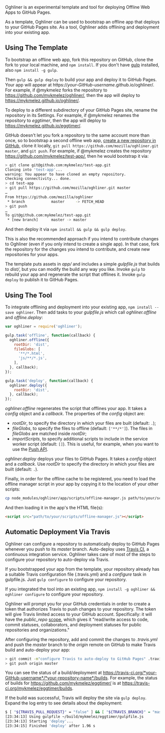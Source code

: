 Oghliner is an experimental template and tool for deploying Offline Web Apps to GitHub Pages.

As a template, Oghliner can be used to bootstrap an offline app that deploys to your GitHub Pages site. As a tool, Oghliner adds offlining and deployment into your existing app.

Using The Template
------------------

To bootstrap an offline web app, fork this repository on GitHub, clone the fork to your local machine, and `npm install`. If you don't have [gulp](http://gulpjs.com/) installed, also `npm install -g gulp`.

Then `gulp && gulp deploy` to build your app and deploy it to GitHub Pages. Your app will appear at https://*your-GitHub-username*.github.io/oghliner/. For example, if @mykmelez forks the repository to https://github.com/mykmelez/oghliner/, then the app will deploy to https://mykmelez.github.io/oghliner/.

To deploy to a different subdirectory of your GitHub Pages site, rename the repository in its Settings. For example, if @mykmelez renames the repository to *eggtimer*, then the app will deploy to https://mykmelez.github.io/eggtimer/.

GitHub doesn't let you fork a repository to the same account more than once, so to bootstrap a second offline web app, [create a new repository in GitHub](https://github.com/new), clone it locally, `git pull https://github.com/mozilla/oghliner.git master`, and `git push`. For example, if @mykmelez creates the repository https://github.com/mykmelez/test-app/, then he would bootstrap it via:

```bash
> git clone git@github.com:mykmelez/test-app.git
Cloning into 'test-app'...
warning: You appear to have cloned an empty repository.
Checking connectivity... done.
> cd test-app
> git pull https://github.com/mozilla/oghliner.git master
…
From https://github.com/mozilla/oghliner
 * branch            master     -> FETCH_HEAD
> git push
…
To git@github.com:mykmelez/test-app.git
 * [new branch]      master -> master
```

And then deploy it via `npm install && gulp && gulp deploy`.

This is also the recommended approach if you intend to contribute changes to Oghliner (even if you only intend to create a single app). In that case, fork the repository for the changes you intend to contribute, and create new repositories for your apps.

The template puts assets in *app/* and includes a simple *gulpfile.js* that builds to *dist/*, but you can modify the build any way you like. Invoke `gulp` to rebuild your app and regenerate the script that offlines it. Invoke `gulp deploy` to publish it to GitHub Pages.

Using The Tool
--------------

To integrate offlining and deployment into your existing app, `npm install --save oghliner`. Then add tasks to your *gulpfile.js* which call *oghliner.offline* and *offline.deploy*:

```js
var oghliner = require('oghliner');

gulp.task('offline', function(callback) {
  oghliner.offline({
    rootDir: 'dist',
    fileGlobs: [
      '**/*.html',
      'js/**/*.js',
    ],
  }, callback);
});

gulp.task('deploy', function(callback) {
  oghliner.deploy({
    rootDir: 'dist',
  }, callback);
});
```

*oghliner.offline* regenerates the script that offlines your app. It takes a *config* object and a *callback*. The properties of the *config* object are:
- *rootDir*, to specify the directory in which your files are built (default: `.`);
- *fileGlobs*, to specify the files to offline (default: `['**/*']`). The files in *fileGlobs* are matched inside *rootDir*;
- *importScripts*, to specify additional scripts to include in the service worker script (default: `[]`). This is useful, for example, when you want to use the [Push API](https://developer.mozilla.org/en-US/docs/Web/API/Push_API).

*oghliner.deploy* deploys your files to GitHub Pages. It takes a *config* object and a *callback*. Use *rootDir* to specify the directory in which your files are built (default: `.`). 

Finally, in order for the offline cache to be registered, you need to load the offline manager script in your app by copying it to the location of your other scripts:

```bash
cp node_modules/oghliner/app/scripts/offline-manager.js path/to/your/scripts/
```

And then loading it in the app's the HTML file(s):

```html
<script src="path/to/your/scripts/offline-manager.js"></script>
```

Automatic Deployment Via Travis
-------------------------------

Oghliner can configure a repository to automatically deploy to GitHub Pages whenever you push to its *master* branch. Auto-deploy uses [Travis CI](https://travis-ci.org/), a continuous integration service. Oghliner takes care of most of the steps to configure your repository to auto-deploy via Travis.

If you bootstrapped your app from the template, your repository already has a suitable Travis configuration file (.travis.yml) and a *configure* task in gulpfile.js. Just `gulp configure` to configure your repository.

If you integrated the tool into an existing app, `npm install -g oghliner && oghliner configure` to configure your repository.

Oghliner will prompt you for your GitHub credentials in order to create a token that authorizes Travis to push changes to your repository. The token will give Travis limited access to your GitHub account. Specifically: it will have the *public_repo* [scope](https://developer.github.com/v3/oauth/#scopes), which gives it "read/write access to code, commit statuses, collaborators, and deployment statuses for public repositories and organizations."

After configuring the repository, add and commit the changes to *.travis.yml* and push the *master* branch to the *origin* remote on GitHub to make Travis build and auto-deploy your app:

```bash
> git commit -m"configure Travis to auto-deploy to GitHub Pages" .travis.yml
> git push origin master
```

You can see the status of a build/deployment at https://travis-ci.org/*your-GitHub-username*/*your-repository-name*/builds. For example, the status of builds for https://github.com/mykmelez/eggtimer/ is at https://travis-ci.org/mykmelez/eggtimer/builds.

If the build was successful, Travis will deploy the site via `gulp deploy`. Expand the log entry to see details about the deployment:

```bash
$ [ "${TRAVIS_PULL_REQUEST}" = "false" ] && [ "${TRAVIS_BRANCH}" = "master" ] && gulp deploy
[23:34:13] Using gulpfile ~/build/mykmelez/eggtimer/gulpfile.js
[23:34:13] Starting 'deploy'...
[23:34:15] Finished 'deploy' after 1.96 s
```
